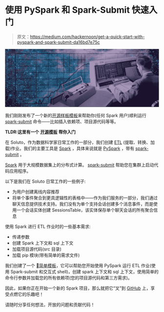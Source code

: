 # 使用 PySpark 和 Spark-Submit 快速入门

> 原文：<https://medium.com/hackernoon/get-a-quick-start-with-pyspark-and-spark-submit-da16bd7e75c>

![](img/0d680494a509d6be8866168ada1e3838.png)

我们刚刚发布了一个新的[开源样板模板](https://github.com/Soluto/spark-submit-with-pyspark-template)来帮助你(任何 Spark 用户)顺利运行 [spark-submit](https://hackernoon.com/tagged/spark-submit) 命令——比如插入依赖项、项目源代码等等。

**TLDR:这里有一个** [**开源模板**](https://github.com/Soluto/spark-submit-with-pyspark-template) **帮你入门**

在 Soluto，作为数据科学家日常工作的一部分，我们创建 [ETL](https://en.wikipedia.org/wiki/Extract,_transform,_load) (提取、转换、加载)作业。我们的主要工具是 [Spark](https://spark.apache.org/) ，具体来说就是 [PySpark](https://hackernoon.com/tagged/pyspark) ，带有 [spark-submit](https://spark.apache.org/docs/latest/submitting-applications.html) 。

[Spark](https://spark.apache.org/) 用于大规模数据集上的分布式计算。 [spark-submit](https://spark.apache.org/docs/latest/submitting-applications.html) 帮助您在集群上启动代码应用程序。

以下是我们在 Soluto 日常工作的一些例子:

*   为用户创建离线内容推荐
*   将单个事件聚合到更具逻辑性的表格中——作为我们服务的一部分，我们通过聊天信息提供技术支持。我们没有为单个支持会话创建多个消息事件，而是使用一个会话实体创建 SessionsTable，该实体保存单个聊天会话的所有聚合信息

使用 Spark 进行 ETL 作业时的一些基本需求:

*   传递参数
*   创建 Spark 上下文和 sql 上下文
*   加载项目源代码(src 目录)
*   加载 pip 模块(带有简单的需求文件)

我们创建了一个 [简单模板](https://github.com/Soluto/spark-submit-with-pyspark-template)，它可以帮助您开始使用 PySpark 运行 ETL 作业(使用 Spark-submit 和交互式 shell)，创建 spark 上下文和 sql 上下文，使用简单的命令行参数并加载您的所有依赖项(您的项目源代码和第三方需求)。

因此，如果你正在开始一个新的 Spark 项目，那么就把它“叉”到 [GitHub](https://github.com/Soluto/spark-submit-with-pyspark-template) 上，享受点燃它的乐趣吧！

请随时分享任何想法，开放的问题和贡献代码！